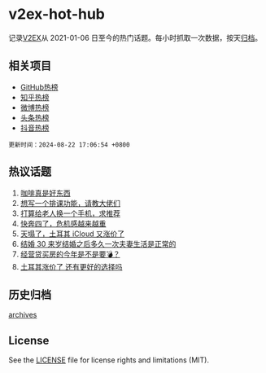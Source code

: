 # v2ex-hot-hub

 记录[V2EX](https://www.v2ex.com/)从 2021-01-06 日至今的热门话题。每小时抓取一次数据，按天[归档](archives)。
 
 ## 相关项目

- [GitHub热榜](https://github.com/it985/github-hot-hub)
- [知乎热榜](https://github.com/it985/zhihu-hot-hub)
- [微博热榜](https://github.com/it985/weibo-hot-hub)
- [头条热榜](https://github.com/it985/toutiao-hot-hub)
- [抖音热榜](https://github.com/it985/douyin-hot-hub)


 `更新时间：2024-08-22 17:06:54 +0800`

## 热议话题

1. [咖啡真是好东西](https://www.v2ex.com/t/1066873)
1. [想写一个排课功能，请教大佬们](https://www.v2ex.com/t/1066877)
1. [打算给老人换一个手机，求推荐](https://www.v2ex.com/t/1066808)
1. [快奔四了，危机感越来越重](https://www.v2ex.com/t/1066872)
1. [天塌了，土耳其 iCloud 又涨价了](https://www.v2ex.com/t/1066860)
1. [结婚 30 来岁结婚之后多久一次夫妻生活是正常的](https://www.v2ex.com/t/1066981)
1. [经营贷买房的今年是不是要💣？](https://www.v2ex.com/t/1066878)
1. [土耳其涨价了 还有更好的选择吗](https://www.v2ex.com/t/1066880)

## 历史归档

[archives](archives)

## License

See the [LICENSE](LICENSE) file for license rights and limitations (MIT).
